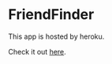 # FriendFinder

This app is hosted by heroku.

Check it out [here](https://mysterious-garden-70450.herokuapp.com/).
